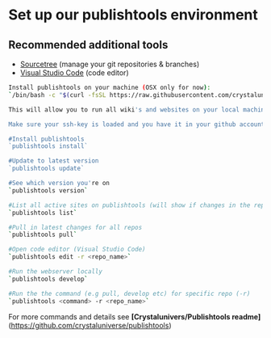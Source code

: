 
# Set up our publishtools environment

## Recommended additional tools

- [Sourcetree](https://www.sourcetreeapp.com/) (manage your git repositories & branches)
- [Visual Studio Code](https://code.visualstudio.com/) (code editor)


```bash
Install publishtools on your machine (OSX only for now):
`/bin/bash -c "$(curl -fsSL https://raw.githubusercontent.com/crystaluniverse/publishtools/master/scripts/install.sh)"`

This will allow you to run all wiki's and websites on your local machine.

Make sure your ssh-key is loaded and you have it in your github account - [Instructions](docs/sshkey.md)

#Install publishtools
`publishtools install`

#Update to latest version
`publishtools update`

#See which version you're on
`publishtools version`

#List all active sites on publishtools (will show if changes in the repo)
`publishtools list`

#Pull in latest changes for all repos
`publishtools pull`

#Open code editor (Visual Studio Code)
`publishtools edit -r <repo_name>`

#Run the webserver locally
`publishtools develop`

#Run the the command (e.g pull, develop etc) for specific repo (-r)
`publishtools <command> -r <repo_name>`
```

For more commands and details see **[Crystalunivers/Publishtools readme]**(https://github.com/crystaluniverse/publishtools)
